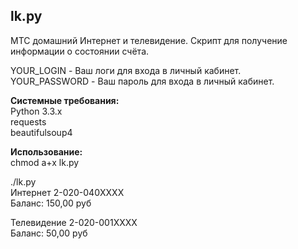 lk.py
-
МТС домашний Интернет и телевидение. Скрипт для получение информации о состоянии счёта.
<p>
YOUR_LOGIN - Ваш логи для входа в личный кабинет.<br>
YOUR_PASSWORD - Ваш пароль для входа в личный кабинет.
<p>
<b>Cистемные требования:</b><br>
Python 3.3.x<br>
requests<br>
beautifulsoup4
<p>
<b>Использование:</b><br>
chmod a+x lk.py

./lk.py<br>
Интернет 2-020-040XXXX<br>
Баланс: 150,00 руб

Телевидение 2-020-001XXXX<br>
Баланс: 50,00 руб
